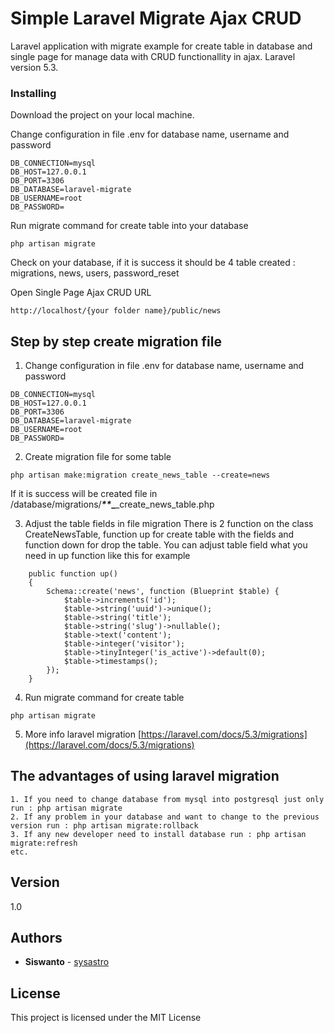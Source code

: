 # Simple Laravel Migrate Ajax CRUD

Laravel application with migrate example for create table in database and single page for manage data with CRUD functionallity in ajax.
Laravel version 5.3.

### Installing

Download the project on your local machine.

Change configuration in file .env for database name, username and password
```
DB_CONNECTION=mysql
DB_HOST=127.0.0.1
DB_PORT=3306
DB_DATABASE=laravel-migrate
DB_USERNAME=root
DB_PASSWORD=
```

Run migrate command for create table into your database
```
php artisan migrate
```
Check on your database, if it is success it should be 4 table created : migrations, news, users, password_reset


Open Single Page Ajax CRUD URL
```
http://localhost/{your folder name}/public/news
```

## Step by step create migration file

1. Change configuration in file .env for database name, username and password
```
DB_CONNECTION=mysql
DB_HOST=127.0.0.1
DB_PORT=3306
DB_DATABASE=laravel-migrate
DB_USERNAME=root
DB_PASSWORD=
```

2. Create migration file for some table
```
php artisan make:migration create_news_table --create=news
```
If it is success will be created file in /database/migrations/****_**_**_******_create_news_table.php

3. Adjust the table fields in file migration
There is 2 function on the class CreateNewsTable, function up for create table with the fields and function down for drop the table.
You can adjust table field what you need in up function like this for example
```
    public function up()
    {
        Schema::create('news', function (Blueprint $table) {
            $table->increments('id');
            $table->string('uuid')->unique();
            $table->string('title');
            $table->string('slug')->nullable();
            $table->text('content');
            $table->integer('visitor');
            $table->tinyInteger('is_active')->default(0);
            $table->timestamps();
        });
    }
```

4. Run migrate command for create table
```
php artisan migrate
```

5. More info laravel migration
[https://laravel.com/docs/5.3/migrations](https://laravel.com/docs/5.3/migrations)

## The advantages of using laravel migration

    1. If you need to change database from mysql into postgresql just only run : php artisan migrate
    2. If any problem in your database and want to change to the previous version run : php artisan migrate:rollback
    3. If any new developer need to install database run : php artisan migrate:refresh
    etc.

## Version

1.0

## Authors

* **Siswanto** - [sysastro](http://sysastro.com)


## License

This project is licensed under the MIT License